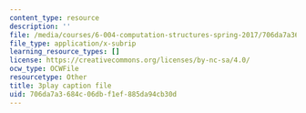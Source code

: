 ```yaml
---
content_type: resource
description: ''
file: /media/courses/6-004-computation-structures-spring-2017/706da7a3684c06dbf1ef885da94cb30d_hmPiuS0PqCs.srt
file_type: application/x-subrip
learning_resource_types: []
license: https://creativecommons.org/licenses/by-nc-sa/4.0/
ocw_type: OCWFile
resourcetype: Other
title: 3play caption file
uid: 706da7a3-684c-06db-f1ef-885da94cb30d
---
```

